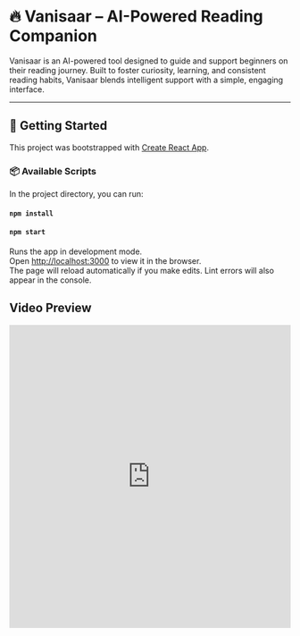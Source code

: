 <h1>🔥 Vanisaar – AI-Powered Reading Companion</h1>
  <p>
    Vanisaar is an AI-powered tool designed to guide and support beginners on their reading journey. 
    Built to foster curiosity, learning, and consistent reading habits, Vanisaar blends intelligent 
    support with a simple, engaging interface.
  </p>

  <hr />

  <h2>🚀 Getting Started</h2>
  <p>This project was bootstrapped with 
    <a href="https://github.com/facebook/create-react-app" target="_blank" rel="noopener noreferrer">Create React App</a>.
  </p>

  <h3>📦 Available Scripts</h3>

  <p>In the project directory, you can run:</p>
  
<h4><code>npm install</code></h4>

  <h4><code>npm start</code></h4>
  <p>
    Runs the app in development mode.<br />
    Open <a href="http://localhost:3000" target="_blank" rel="noopener noreferrer">http://localhost:3000</a> to view it in the browser.<br />
    The page will reload automatically if you make edits. Lint errors will also appear in the console.
  </p>

<h2> Video Preview </h2>
<iframe src="https://www.linkedin.com/embed/feed/update/urn:li:ugcPost:7260282441632759808?collapsed=1" height="542" width="504" frameborder="0" allowfullscreen="" title="Embedded post"></iframe>
